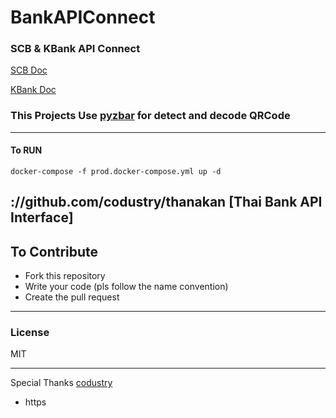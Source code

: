 # BankAPIConnect

### SCB & KBank API Connect

[SCB Doc](https://developer.scb/#/documents/documentation/basics/getting-started.html)

[KBank Doc](https://apiportal.kasikornbank.com/product)

### This Projects Use [pyzbar](https://pypi.org/project/pyzbar/) for detect and decode QRCode


---
####  To RUN
```shell
docker-compose -f prod.docker-compose.yml up -d
```



://github.com/codustry/thanakan [Thai Bank API Interface]
----
## To Contribute
- Fork this repository
- Write your code (pls follow the name convention)
- Create the pull request
----
### License 
MIT

---
Special Thanks [codustry](https://github.com/codustry)

- https